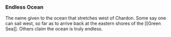 ### Endless Ocean
The name given to the ocean that stretches west of Chardon. Some say one can sail west, so far as to arrive back at the eastern shores of the [[Green Sea]]. Others claim the ocean is truly endless.